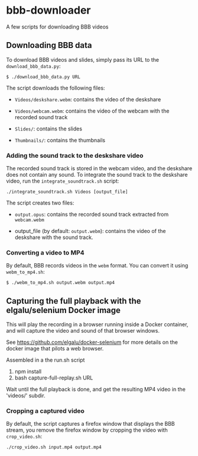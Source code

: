 # bbb-downloader
A few scripts for downloading BBB videos


## Downloading BBB data

To download BBB videos and slides, simply pass its URL to the `download_bbb_data.py`:
```
$ ./download_bbb_data.py URL
```

The script downloads the following files:

- `Videos/deskshare.webm`: contains the video of the deskshare

- `Videos/webcam.webm`: contains the video of the webcam with the recorded sound track

- `Slides/`: contains the slides

- `Thumbnails/`: contains the thumbnails


### Adding the sound track to the deskshare video


The recorded sound track is stored in the webcam video, and the
deskshare does not contain any sound. To integrate the sound track to
the deskshare video, run the `integrate_soundtrack.sh` script:

```./integrate_soundtrack.sh Videos [output_file]```


The script creates two files:

- `output.opus`: contains the recorded sound track extracted from `webcam.webm`

- output_file (by default: `output.webm`): contains the video of the deskshare with the sound track.


### Converting a video to MP4

By default, BBB records videos in the `webm` format. You can convert it using `webm_to_mp4.sh`:

```$ ./webm_to_mp4.sh output.webm output.mp4```

## Capturing the full playback with the elgalu/selenium Docker image

This will play the recording in a browser running inside a Docker
container, and will capture the video and sound of that browser windows.

See https://github.com/elgalu/docker-selenium for more details on the
docker image that pilots a web browser.

Assembled in a the run.sh script

1. npm install
2. bash capture-full-replay.sh URL

Wait until the full playback is done, and get the resulting MP4 video
in the 'videos/' subdir.

### Cropping a captured video

By default, the script captures a firefox window that displays the BBB stream, you remove the firefox window  by cropping the video with `crop_video.sh`:

```
./crop_video.sh input.mp4 output.mp4
```